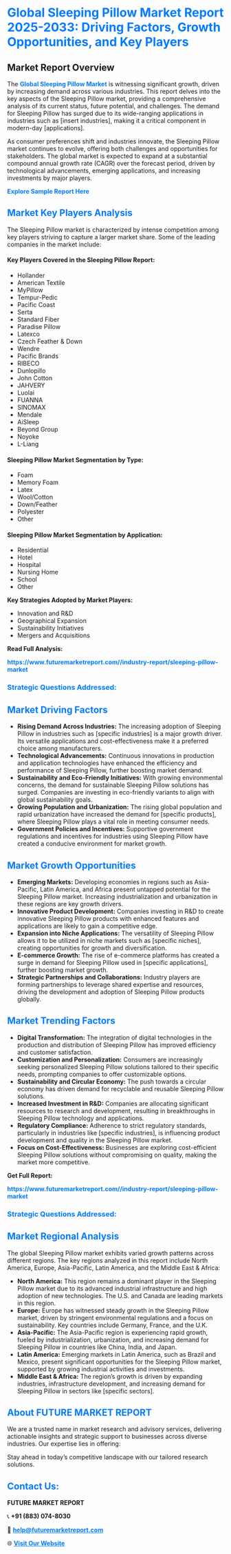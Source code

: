 <h1 style="color: #007BFF;">Global Sleeping Pillow Market Report 2025-2033: Driving Factors, Growth Opportunities, and Key Players</h1>

<section id="overview">
<h2>Market Report Overview</h2>
<p>The <a href="https://www.futuremarketreport.com//industry-report/sleeping-pillow-market" style="color: #007BFF; text-decoration: none;"><strong>Global Sleeping Pillow Market</strong></a> is witnessing significant growth, driven by increasing demand across various industries. This report delves into the key aspects of the Sleeping Pillow market, providing a comprehensive analysis of its current status, future potential, and challenges. The demand for Sleeping Pillow has surged due to its wide-ranging applications in industries such as [insert industries], making it a critical component in modern-day [applications].</p>
<p>As consumer preferences shift and industries innovate, the Sleeping Pillow market continues to evolve, offering both challenges and opportunities for stakeholders. The global market is expected to expand at a substantial compound annual growth rate (CAGR) over the forecast period, driven by technological advancements, emerging applications, and increasing investments by major players.</p>
</section>

<section id="overview">
<p><a href="https://www.futuremarketreport.com//request-sample/reportId=91564" style="color: #007BFF; text-decoration: none;"><strong>Explore Sample Report Here</strong></a></p>
</section>

<section id="key-players">
<h2 style="color: #007BFF;">Market Key Players Analysis</h2>
<p>The Sleeping Pillow market is characterized by intense competition among key players striving to capture a larger market share. Some of the leading companies in the market include:</p>
<h4>Key Players Covered in the Sleeping Pillow Report:</h4>
<ul><li>Hollander</li><li>American Textile</li><li>MyPillow</li><li>Tempur-Pedic</li><li>Pacific Coast</li><li>Serta</li><li>Standard Fiber</li><li>Paradise Pillow</li><li>Latexco</li><li>Czech Feather &amp; Down</li><li>Wendre</li><li>Pacific Brands</li><li>RIBECO</li><li>Dunlopillo</li><li>John Cotton</li><li>JAHVERY</li><li>Luolai</li><li>FUANNA</li><li>SINOMAX</li><li>Mendale</li><li>AiSleep</li><li>Beyond Group</li><li>Noyoke</li><li>L-Liang</li></ul>
<h4>Sleeping Pillow Market Segmentation by Type:</h4>
<ul><li>Foam</li><li>Memory Foam</li><li>Latex</li><li>Wool/Cotton</li><li>Down/Feather</li><li>Polyester</li><li>Other</li></ul>

<h4>Sleeping Pillow Market Segmentation by Application:</h4>
<ul><li>Residential</li><li>Hotel</li><li>Hospital</li><li>Nursing Home</li><li>School</li><li>Other</li></ul>
<p><strong>Key Strategies Adopted by Market Players:</strong></p>
<ul>
<li>Innovation and R&D</li>
<li>Geographical Expansion</li>
<li>Sustainability Initiatives</li>
<li>Mergers and Acquisitions</li>
</ul>
</section>

<section>
<p><strong>Read Full Analysis: </strong></p><a href="https://www.futuremarketreport.com//industry-report/sleeping-pillow-market" style="color: #007BFF; text-decoration: none;"><strong>https://www.futuremarketreport.com//industry-report/sleeping-pillow-market</strong></a>
<h3 style="color: #007BFF;">Strategic Questions Addressed:</h3>
</section>

<section id="driving-factors">
<h2 style="color: #007BFF;">Market Driving Factors</h2>
<ul>
<li><strong>Rising Demand Across Industries:</strong> The increasing adoption of Sleeping Pillow in industries such as [specific industries] is a major growth driver. Its versatile applications and cost-effectiveness make it a preferred choice among manufacturers.</li>
<li><strong>Technological Advancements:</strong> Continuous innovations in production and application technologies have enhanced the efficiency and performance of Sleeping Pillow, further boosting market demand.</li>
<li><strong>Sustainability and Eco-Friendly Initiatives:</strong> With growing environmental concerns, the demand for sustainable Sleeping Pillow solutions has surged. Companies are investing in eco-friendly variants to align with global sustainability goals.</li>
<li><strong>Growing Population and Urbanization:</strong> The rising global population and rapid urbanization have increased the demand for [specific products], where Sleeping Pillow plays a vital role in meeting consumer needs.</li>
<li><strong>Government Policies and Incentives:</strong> Supportive government regulations and incentives for industries using Sleeping Pillow have created a conducive environment for market growth.</li>
</ul>
</section>

<section id="growth-opportunities">
<h2 style="color: #007BFF;">Market Growth Opportunities</h2>
<ul>
<li><strong>Emerging Markets:</strong> Developing economies in regions such as Asia-Pacific, Latin America, and Africa present untapped potential for the Sleeping Pillow market. Increasing industrialization and urbanization in these regions are key growth drivers.</li>
<li><strong>Innovative Product Development:</strong> Companies investing in R&D to create innovative Sleeping Pillow products with enhanced features and applications are likely to gain a competitive edge.</li>
<li><strong>Expansion into Niche Applications:</strong> The versatility of Sleeping Pillow allows it to be utilized in niche markets such as [specific niches], creating opportunities for growth and diversification.</li>
<li><strong>E-commerce Growth:</strong> The rise of e-commerce platforms has created a surge in demand for Sleeping Pillow used in [specific applications], further boosting market growth.</li>
<li><strong>Strategic Partnerships and Collaborations:</strong> Industry players are forming partnerships to leverage shared expertise and resources, driving the development and adoption of Sleeping Pillow products globally.</li>
</ul>
</section>

<section id="trending-factors">
<h2 style="color: #007BFF;">Market Trending Factors</h2>
<ul>
<li><strong>Digital Transformation:</strong> The integration of digital technologies in the production and distribution of Sleeping Pillow has improved efficiency and customer satisfaction.</li>
<li><strong>Customization and Personalization:</strong> Consumers are increasingly seeking personalized Sleeping Pillow solutions tailored to their specific needs, prompting companies to offer customizable options.</li>
<li><strong>Sustainability and Circular Economy:</strong> The push towards a circular economy has driven demand for recyclable and reusable Sleeping Pillow solutions.</li>
<li><strong>Increased Investment in R&D:</strong> Companies are allocating significant resources to research and development, resulting in breakthroughs in Sleeping Pillow technology and applications.</li>
<li><strong>Regulatory Compliance:</strong> Adherence to strict regulatory standards, particularly in industries like [specific industries], is influencing product development and quality in the Sleeping Pillow market.</li>
<li><strong>Focus on Cost-Effectiveness:</strong> Businesses are exploring cost-efficient Sleeping Pillow solutions without compromising on quality, making the market more competitive.</li>
</ul>
</section>

<section>
<p><strong>Get Full Report: </strong></p><a href="https://www.futuremarketreport.com//industry-report/sleeping-pillow-market" style="color: #007BFF; text-decoration: none;"><strong>https://www.futuremarketreport.com//industry-report/sleeping-pillow-market</strong></a>
<h3 style="color: #007BFF;">Strategic Questions Addressed:</h3>
</section>


<section id="regional-analysis">
<h2 style="color: #007BFF;">Market Regional Analysis</h2>
<p>The global Sleeping Pillow market exhibits varied growth patterns across different regions. The key regions analyzed in this report include North America, Europe, Asia-Pacific, Latin America, and the Middle East & Africa:</p>
<ul>
<li><strong>North America:</strong> This region remains a dominant player in the Sleeping Pillow market due to its advanced industrial infrastructure and high adoption of new technologies. The U.S. and Canada are leading markets in this region.</li>
<li><strong>Europe:</strong> Europe has witnessed steady growth in the Sleeping Pillow market, driven by stringent environmental regulations and a focus on sustainability. Key countries include Germany, France, and the U.K.</li>
<li><strong>Asia-Pacific:</strong> The Asia-Pacific region is experiencing rapid growth, fueled by industrialization, urbanization, and increasing demand for Sleeping Pillow in countries like China, India, and Japan.</li>
<li><strong>Latin America:</strong> Emerging markets in Latin America, such as Brazil and Mexico, present significant opportunities for the Sleeping Pillow market, supported by growing industrial activities and investments.</li>
<li><strong>Middle East & Africa:</strong> The region’s growth is driven by expanding industries, infrastructure development, and increasing demand for Sleeping Pillow in sectors like [specific sectors].</li>
</ul>
</section>

<footer>
<h2 style="color: #007BFF;">About FUTURE MARKET REPORT</h2>
<p>We are a trusted name in market research and advisory services, delivering actionable insights and strategic support to businesses across diverse industries. Our expertise lies in offering:</p>

<p>Stay ahead in today’s competitive landscape with our tailored research solutions.</p>

<h2 style="color: #007BFF;">Contact Us:</h2>
<p><strong>FUTURE MARKET REPORT</strong></p>
<p>📞 <strong>+91 (883) 074-8030</strong></p>
<p>📧 <strong><a href="mailto:help@futuremarketreport.com" style="color: #007BFF;">help@futuremarketreport.com</a></strong></p>
<p>🌐 <strong><a href="https://www.futuremarketreport.com/" style="color: #007BFF;">Visit Our Website</a></strong></p>
</footer>